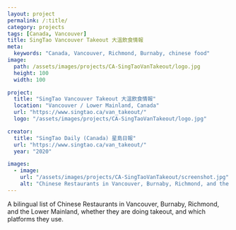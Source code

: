 ```yaml
---
layout: project
permalink: /:title/
category: projects
tags: [Canada, Vancouver]
title: SingTao Vancouver Takeout 大溫飲食情報
meta:
  keywords: "Canada, Vancouver, Richmond, Burnaby, chinese food"
image:
  path: /assets/images/projects/CA-SingTaoVanTakeout/logo.jpg
  height: 100
  width: 100

project:
  title: "SingTao Vancouver Takeout 大溫飲食情報"
  location: "Vancouver / Lower Mainland, Canada"
  url: "https://www.singtao.ca/van_takeout/"
  logo: "/assets/images/projects/CA-SingTaoVanTakeout/logo.jpg"

creator:
  title: "SingTao Daily (Canada) 星島日報"
  url: "https://www.singtao.ca/van_takeout/"
  year: "2020"

images:
  - image:
    url: "/assets/images/projects/CA-SingTaoVanTakeout/screenshot.jpg"
    alt: "Chinese Restaurants in Vancouver, Burnaby, Richmond, and the Lower Mainland"
---
```

<p>A bilingual list of Chinese Restaurants in Vancouver, Burnaby, Richmond, and the Lower Mainland, whether they are doing takeout, and which platforms they use.</p>
